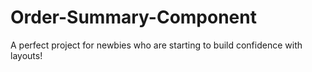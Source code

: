 # Order-Summary-Component
A perfect project for newbies who are starting to build confidence with layouts!
